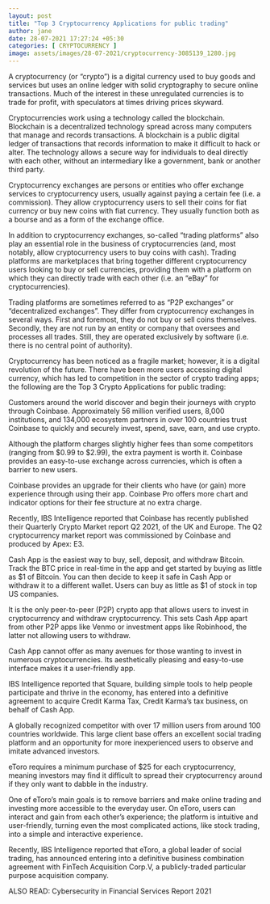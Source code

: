 ```yaml
---
layout: post
title: "Top 3 Cryptocurrency Applications for public trading"
author: jane 
date: 28-07-2021 17:27:24 +05:30 
categories: [ CRYPTOCURRENCY ] 
image: assets/images/28-07-2021/cryptocurrency-3085139_1280.jpg
---
```

A cryptocurrency (or “crypto”) is a digital currency used to buy goods and services but uses an online ledger with solid cryptography to secure online transactions. Much of the interest in these unregulated currencies is to trade for profit, with speculators at times driving prices skyward.

Cryptocurrencies work using a technology called the blockchain. Blockchain is a decentralized technology spread across many computers that manage and records transactions. A blockchain is a public digital ledger of transactions that records information to make it difficult to hack or alter. The technology allows a secure way for individuals to deal directly with each other, without an intermediary like a government, bank or another third party.

Cryptocurrency exchanges are persons or entities who offer exchange services to cryptocurrency users, usually against paying a certain fee (i.e. a commission). They allow cryptocurrency users to sell their coins for fiat currency or buy new coins with fiat currency. They usually function both as a bourse and as a form of the exchange office.

In addition to cryptocurrency exchanges, so-called “trading platforms” also play an essential role in the business of cryptocurrencies (and, most notably, allow cryptocurrency users to buy coins with cash). Trading platforms are marketplaces that bring together different cryptocurrency users looking to buy or sell currencies, providing them with a platform on which they can directly trade with each other (i.e. an “eBay” for cryptocurrencies).

Trading platforms are sometimes referred to as “P2P exchanges” or “decentralized exchanges”. They differ from cryptocurrency exchanges in several ways. First and foremost, they do not buy or sell coins themselves. Secondly, they are not run by an entity or company that oversees and processes all trades. Still, they are operated exclusively by software (i.e. there is no central point of authority).

Cryptocurrency has been noticed as a fragile market; however, it is a digital revolution of the future. There have been more users accessing digital currency, which has led to competition in the sector of crypto trading apps; the following are the Top 3 Crypto Applications for public trading:

Customers around the world discover and begin their journeys with crypto through Coinbase. Approximately 56 million verified users, 8,000 institutions, and 134,000 ecosystem partners in over 100 countries trust Coinbase to quickly and securely invest, spend, save, earn, and use crypto.

Although the platform charges slightly higher fees than some competitors (ranging from $0.99 to $2.99), the extra payment is worth it. Coinbase provides an easy-to-use exchange across currencies, which is often a barrier to new users.

Coinbase provides an upgrade for their clients who have (or gain) more experience through using their app. Coinbase Pro offers more chart and indicator options for their fee structure at no extra charge.

Recently, IBS Intelligence reported that Coinbase has recently published their Quarterly Crypto Market report Q2 2021, of the UK and Europe. The Q2 cryptocurrency market report was commissioned by Coinbase and produced by Apex: E3.

Cash App is the easiest way to buy, sell, deposit, and withdraw Bitcoin. Track the BTC price in real-time in the app and get started by buying as little as $1 of Bitcoin. You can then decide to keep it safe in Cash App or withdraw it to a different wallet. Users can buy as little as $1 of stock in top US companies.

It is the only peer-to-peer (P2P) crypto app that allows users to invest in cryptocurrency and withdraw cryptocurrency. This sets Cash App apart from other P2P apps like Venmo or investment apps like Robinhood, the latter not allowing users to withdraw.

Cash App cannot offer as many avenues for those wanting to invest in numerous cryptocurrencies. Its aesthetically pleasing and easy-to-use interface makes it a user-friendly app.

IBS Intelligence reported that Square, building simple tools to help people participate and thrive in the economy, has entered into a definitive agreement to acquire Credit Karma Tax, Credit Karma’s tax business, on behalf of Cash App.

A globally recognized competitor with over 17 million users from around 100 countries worldwide. This large client base offers an excellent social trading platform and an opportunity for more inexperienced users to observe and imitate advanced investors.

eToro requires a minimum purchase of $25 for each cryptocurrency, meaning investors may find it difficult to spread their cryptocurrency around if they only want to dabble in the industry.

One of eToro’s main goals is to remove barriers and make online trading and investing more accessible to the everyday user. On eToro, users can interact and gain from each other’s experience; the platform is intuitive and user-friendly, turning even the most complicated actions, like stock trading, into a simple and interactive experience.

Recently, IBS Intelligence reported that eToro, a global leader of social trading, has announced entering into a definitive business combination agreement with FinTech Acquisition Corp.V, a publicly-traded particular purpose acquisition company.

ALSO READ: Cybersecurity in Financial Services Report 2021
